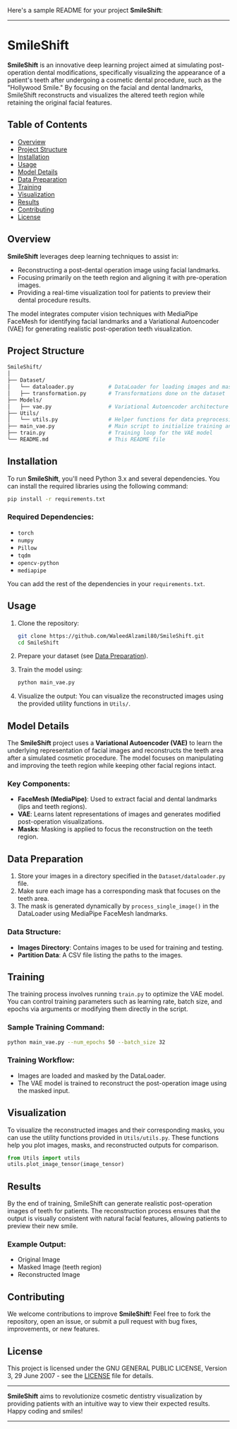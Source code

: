 Here's a sample README for your project **SmileShift**:

---

# SmileShift

**SmileShift** is an innovative deep learning project aimed at simulating post-operation dental modifications, specifically visualizing the appearance of a patient's teeth after undergoing a cosmetic dental procedure, such as the "Hollywood Smile." By focusing on the facial and dental landmarks, SmileShift reconstructs and visualizes the altered teeth region while retaining the original facial features.

## Table of Contents

- [Overview](#overview)
- [Project Structure](#project-structure)
- [Installation](#installation)
- [Usage](#usage)
- [Model Details](#model-details)
- [Data Preparation](#data-preparation)
- [Training](#training)
- [Visualization](#visualization)
- [Results](#results)
- [Contributing](#contributing)
- [License](#license)

## Overview

**SmileShift** leverages deep learning techniques to assist in:
- Reconstructing a post-dental operation image using facial landmarks.
- Focusing primarily on the teeth region and aligning it with pre-operation images.
- Providing a real-time visualization tool for patients to preview their dental procedure results.

The model integrates computer vision techniques with MediaPipe FaceMesh for identifying facial landmarks and a Variational Autoencoder (VAE) for generating realistic post-operation teeth visualization.

## Project Structure

```bash
SmileShift/
│
├── Dataset/
│   └── dataloader.py           # DataLoader for loading images and masks
│   ├── transformation.py       # Transformations done on the dataset
├── Models/
│   ├── vae.py                  # Variational Autoencoder architecture
├── Utils/
│   └── utils.py                # Helper functions for data preprocessing and visualization
├── main_vae.py                 # Main script to initialize training and testing
├── train.py                    # Training loop for the VAE model
└── README.md                   # This README file
```

## Installation

To run **SmileShift**, you'll need Python 3.x and several dependencies. You can install the required libraries using the following command:

```bash
pip install -r requirements.txt
```

### Required Dependencies:
- `torch`
- `numpy`
- `Pillow`
- `tqdm`
- `opencv-python`
- `mediapipe`

You can add the rest of the dependencies in your `requirements.txt`.

## Usage

1. Clone the repository:
   ```bash
   git clone https://github.com/WaleedAlzamil80/SmileShift.git
   cd SmileShift
   ```

2. Prepare your dataset (see [Data Preparation](#data-preparation)).

3. Train the model using:
   ```bash
   python main_vae.py
   ```

4. Visualize the output:
   You can visualize the reconstructed images using the provided utility functions in `Utils/`.

## Model Details

The **SmileShift** project uses a **Variational Autoencoder (VAE)** to learn the underlying representation of facial images and reconstructs the teeth area after a simulated cosmetic procedure. The model focuses on manipulating and improving the teeth region while keeping other facial regions intact.

### Key Components:
- **FaceMesh (MediaPipe)**: Used to extract facial and dental landmarks (lips and teeth regions).
- **VAE**: Learns latent representations of images and generates modified post-operation visualizations.
- **Masks**: Masking is applied to focus the reconstruction on the teeth region.

## Data Preparation

1. Store your images in a directory specified in the `Dataset/dataloader.py` file.
2. Make sure each image has a corresponding mask that focuses on the teeth area.
3. The mask is generated dynamically by `process_single_image()` in the DataLoader using MediaPipe FaceMesh landmarks.

### Data Structure:
- **Images Directory**: Contains images to be used for training and testing.
- **Partition Data**: A CSV file listing the paths to the images.

## Training

The training process involves running `train.py` to optimize the VAE model. You can control training parameters such as learning rate, batch size, and epochs via arguments or modifying them directly in the script.

### Sample Training Command:
```bash
python main_vae.py --num_epochs 50 --batch_size 32
```

### Training Workflow:
- Images are loaded and masked by the DataLoader.
- The VAE model is trained to reconstruct the post-operation image using the masked input.

## Visualization

To visualize the reconstructed images and their corresponding masks, you can use the utility functions provided in `Utils/utils.py`. These functions help you plot images, masks, and reconstructed outputs for comparison.

```python
from Utils import utils
utils.plot_image_tensor(image_tensor)
```

## Results

By the end of training, SmileShift can generate realistic post-operation images of teeth for patients. The reconstruction process ensures that the output is visually consistent with natural facial features, allowing patients to preview their new smile.

### Example Output:
- Original Image
- Masked Image (teeth region)
- Reconstructed Image

## Contributing

We welcome contributions to improve **SmileShift**! Feel free to fork the repository, open an issue, or submit a pull request with bug fixes, improvements, or new features.

## License

This project is licensed under the GNU GENERAL PUBLIC LICENSE, Version 3, 29 June 2007 - see the [LICENSE](LICENSE) file for details.

---

**SmileShift** aims to revolutionize cosmetic dentistry visualization by providing patients with an intuitive way to view their expected results. Happy coding and smiles!

--- 
